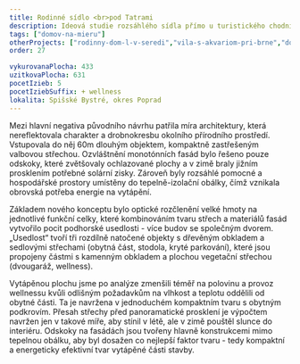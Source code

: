 ```yaml
---
title: Rodinné sídlo <br>pod Tatrami
description: Ideová studie rozsáhlého sídla přímo u turistického chodníku do jedné z dolin Slovenského Ráje. Klienti nás oslovili ohledně přepracování architektonické studie, se záměrem ověřit si odlišný přístup k zadání – s důrazem na energetiku a současný architektonický styl.
tags: ["domov-na-mieru"]
otherProjects: ["rodinny-dom-l-v-seredi","vila-s-akvariom-pri-brne","dom-s-otvorenym-krovom"]
order: 27

vykurovanaPlocha: 433
uzitkovaPlocha: 631
pocetIzieb: 5
pocetIziebSuffix: + wellness
lokalita: Spišské Bystré, okres Poprad
---
```


Mezi hlavní negativa původního návrhu patřila míra architektury, která nereflektovala charakter a drobnokresbu okolního přírodního prostředí. Vstupovala do něj 60m dlouhým objektem, kompaktně zastřešeným valbovou střechou. Ozvláštnění monotónních fasád bylo řešeno pouze odskoky, které zvětšovaly ochlazované plochy a v zimě braly jižním prosklením potřebné solární zisky. Zároveň byly rozsáhlé pomocné a hospodářské prostory umístěny do tepelně-izolační obálky, čímž vznikala obrovská potřeba energie na vytápění.

Základem nového konceptu bylo optické rozčlenění velké hmoty na jednotlivé funkční celky, které kombinováním tvaru střech a materiálů fasád vytvořilo pocit podhorské usedlosti - více budov se společným dvorem. „Usedlost“ tvoří tři rozdílně natočené objekty s dřevěným obkladem a sedlovými střechami (obytná část, stodola, kryté parkování), které jsou propojeny částmi s kamenným obkladem a plochou vegetační střechou (dvougaráž, wellness).

Vytápěnou plochu jsme po analýze zmenšili téměř na polovinu a provoz wellnessu kvůli odlišným požadavkům na vlhkost a teplotu oddělili od obytné části. Ta je navržena v jednoduchém kompaktním tvaru s obytným podkrovím. Přesah střechy před panoramatické prosklení je výpočtem navržen jen v takové míře, aby stínil v létě, ale v zimě pouštěl slunce do interiéru. Odskoky na fasádách jsou tvořeny hlavně konstrukcemi mimo tepelnou obálku, aby byl dosažen co nejlepší faktor tvaru - tedy kompaktní a energeticky efektivní tvar vytápěné části stavby.